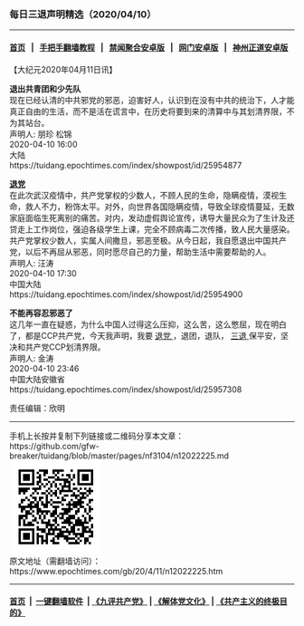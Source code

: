 ### 每日三退声明精选（2020/04/10）
------------------------

#### [首页](https://github.com/gfw-breaker/banned-news1/blob/master/README.md) &nbsp;&nbsp;|&nbsp;&nbsp; [手把手翻墙教程](https://github.com/gfw-breaker/guides/wiki) &nbsp;&nbsp;|&nbsp;&nbsp; [禁闻聚合安卓版](https://github.com/gfw-breaker/bn-android) &nbsp;&nbsp;|&nbsp;&nbsp; [网门安卓版](https://github.com/oGate2/oGate) &nbsp;&nbsp;|&nbsp;&nbsp; [神州正道安卓版](https://github.com/SzzdOgate/update) 



<div class="post_content" id="artbody" itemprop="articleBody">
 <!-- article content begin -->
 <p>
  【大纪元2020年04月11日讯】
 </p>
 <p>
  <strong>
   退出共青团和少先队
  </strong>
  <br/>
  现在已经认清的中共邪党的邪恶，迫害好人，认识到在没有中共的统治下，人才能真正自由的生活，而不是活在谎言中，在历史将要到来的清算中与其划清界限，不为其站台。
  <br/>
  声明人: 朋珍 松锦
  <br/>
  2020-04-10 16:00
  <br/>
  大陆
  <br/>
  https://tuidang.epochtimes.com/index/showpost/id/25954877
 </p>
 <p>
  <strong>
   <a href="https://www.epochtimes.com/gb/tag/%E9%80%80%E5%85%9A.html">
    退党
   </a>
  </strong>
  <br/>
  在此次武汉疫情中，共产党掌权的少数人，不顾人民的生命，隐瞒疫情，漠视生命，救人不力，粉饰太平。对外，向世界各国隐瞒疫情，导致全球疫情蔓延，无数家庭面临生死离别的痛苦。对内，发动虚假舆论宣传，诱导大量民众为了生计及还贷走上工作岗位，强迫各级学生上课，完全不顾病毒二次传播，致人民大量感染。共产党掌权少数人，实属人间撒旦，邪恶至极。从今日起，我自愿退出中国共产党，以后不再屈从邪恶，同时愿尽自己的力量，帮助生活中需要帮助的人。
  <br/>
  声明人: 汪涛
  <br/>
  2020-04-10 17:30
  <br/>
  中国大陆
  <br/>
  https://tuidang.epochtimes.com/index/showpost/id/25954900
 </p>
 <p>
  <strong>
   不能再容忍邪恶了
  </strong>
  <br/>
  这几年一直在疑惑，为什么中国人过得这么压抑，这么苦，这么憋屈，现在明白了，都是CCP共产党，今天我声明，我要
  <a href="https://www.epochtimes.com/gb/tag/%E9%80%80%E5%85%9A.html">
   退党
  </a>
  ，退团，退队，
  <a href="https://www.epochtimes.com/gb/tag/%E4%B8%89%E9%80%80.html">
   三退
  </a>
  保平安，坚决和共产党CCP划清界限。
  <br/>
  声明人: 金涛
  <br/>
  2020-04-10 23:46
  <br/>
  中国大陆安徽省
  <br/>
  https://tuidang.epochtimes.com/index/showpost/id/25957308
 </p>
 <p>
  责任编辑：欣明
 </p>
 <!-- article content end -->
 <div id="below_article_ad">
 </div>
</div>

<hr/>
手机上长按并复制下列链接或二维码分享本文章：<br/>
https://github.com/gfw-breaker/tuidang/blob/master/pages/nf3104/n12022225.md <br/>
<a href='https://github.com/gfw-breaker/tuidang/blob/master/pages/nf3104/n12022225.md'><img src='https://github.com/gfw-breaker/tuidang/blob/master/pages/nf3104/n12022225.md.png'/></a> <br/>
原文地址（需翻墙访问）：https://www.epochtimes.com/gb/20/4/11/n12022225.htm


------------------------
#### [首页](https://github.com/gfw-breaker/banned-news/blob/master/README.md) &nbsp;|&nbsp; [一键翻墙软件](https://github.com/gfw-breaker/nogfw/blob/master/README.md) &nbsp;| [《九评共产党》](https://github.com/gfw-breaker/9ping.md/blob/master/README.md#九评之一评共产党是什么) | [《解体党文化》](https://github.com/gfw-breaker/jtdwh.md/blob/master/README.md) | [《共产主义的终极目的》](https://github.com/gfw-breaker/gczydzjmd.md/blob/master/README.md)


<img src='http://gfw-breaker.win/tuidang/pages/nf3104/n12022225.md' width='0px' height='0px'/>
